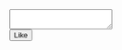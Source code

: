 <html>
<head>
<title></title>
</head>
<body>
<form action=" " method = " ">
  <textarea name="note"></textarea> <br>
  <button type="Comment" >Like</button>
</form>
</body>
</html>